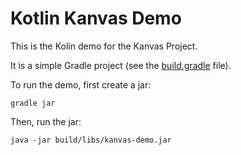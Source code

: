 # Kotlin Kanvas Demo

This is the Kolin demo for the Kanvas Project.

It is a simple Gradle project (see the [build.gradle](build.gradle) file).

To run the demo, first create a jar:

```
gradle jar
```

Then, run the jar:

```
java -jar build/libs/kanvas-demo.jar
```
